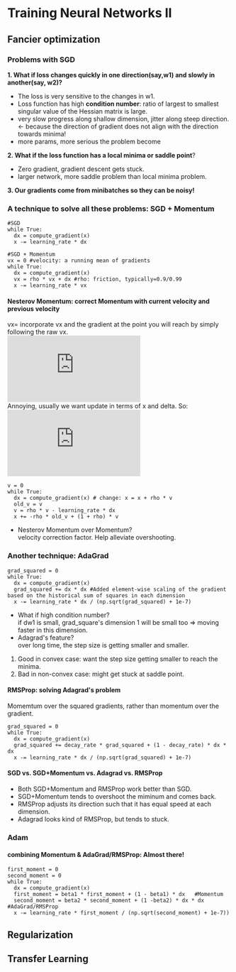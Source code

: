 
# Training Neural Networks II
  
## Fancier optimization
### Problems with SGD
**1. What if loss changes quickly in one direction(say,w1) and slowly in another(say, w2)?**  
* The loss is very sensitive to the changes in w1.  
* Loss function has high **condition number**: ratio of largest to smallest singular value of the Hessian matrix is large.  
* very slow progress along shallow dimension, jitter along steep direction.  
       <- because the direction of gradient does not align with the direction towards minima!  
* more params, more serious the problem become    
  
**2. What if the loss function has a local minima or saddle point**?  
* Zero gradient, gradient descent gets stuck.  
* larger network, more saddle problem than local minima problem.
  
**3. Our gradients come from minibatches so they can be noisy!**

### A technique to solve all these problems: SGD + Momentum
```
#SGD
while True:
  dx = compute_gradient(x)
  x -= learning_rate * dx
  
#SGD + Momentum
vx = 0 #velocity: a running mean of gradients
while True:
  dx = compute_gradient(x)
  vx = rho * vx + dx #rho: friction, typically=0.9/0.99
  x -= learning_rate * vx  
```
#### Nesterov Momentum: correct Momentum with current velocity and previous velocity  
vx= incorporate vx and the gradient at the point you will reach by simply following the raw vx.  
![](https://latex.codecogs.com/gif.latex?%5Cbegin%7Bmatrix%7D%20v_%7Bt&plus;1%7D%20%3D%20%5Crho%20v_t%20-%20%5Calpha%20%5CDelta%20f%28x_t&plus;%5Crho%20v_t%29%5C%5C%20x_%7Bt&plus;1%7D%20%3D%20x_t%20&plus;%20v_%7Bt&plus;1%7D%20%5Cend%7Bmatrix%7D)  
Annoying, usually we want update in terms of x and delta. So:  
![](https://latex.codecogs.com/gif.latex?%5Cwidetilde%7Bx_t%7D%20%3D%20x_t%20&plus;%20%5Crho%20v_t)  
```
v = 0
while True:
  dx = compute_gradient(x) # change: x = x + rho * v
  old_v = v
  v = rho * v - learning_rate * dx
  x += -rho * old_v + (1 + rho) * v 

```
* Nesterov Momentum over Momentum?  
velocity correction factor. Help alleviate overshooting.   
  
### Another technique: AdaGrad
```
grad_squared = 0
while True:
  dx = compute_gradient(x)
  grad_squared += dx * dx #Added element-wise scaling of the gradient based on the historical sum of squares in each dimension
  x -= learning_rate * dx / (np.sqrt(grad_squared) + 1e-7)
```
* What if high condition number?  
if dw1 is small, grad_square's dimension 1 will be small too => moving faster in this dimension.  
* Adagrad's feature?  
over long time, the step size is getting smaller and smaller.  
1. Good in convex case: want the step size getting smaller to reach the minima.  
2. Bad in non-convex case: might get stuck at saddle point.  
  
#### RMSProp: solving Adagrad's problem
Momemtum over the squared gradients, rather than momentum over the gradient.  
```
grad_squared = 0
while True:
  dx = compute_gradient(x)
  grad_squared += decay_rate * grad_squared + (1 - decay_rate) * dx * dx
  x -= learning_rate * dx / (np.sqrt(grad_squared) + 1e-7)
```

#### SGD vs. SGD+Momentum vs. Adagrad vs. RMSProp
* Both SGD+Momentum and RMSProp work better than SGD.  
* SGD+Momentum tends to overshoot the miminum and comes back.  
* RMSProp adjusts its direction such that it has equal speed at each dimension.  
* Adagrad looks kind of RMSProp, but tends to stuck.  

### Adam
  
#### combining Momentum & AdaGrad/RMSProp: Almost there!
```
first_moment = 0
second_moment = 0
while True:
  dx = compute_gradient(x)
  first_moment = beta1 * first_moment + (1 - beta1) * dx   #Momentum
  second_moment = beta2 * second_moment + (1 -beta2) * dx * dx  #AdaGrad/RMSProp  
  x -= learning_rate * first_moment / (np.sqrt(second_moment) + 1e-7))
```
## Regularization
  
## Transfer Learning
  
